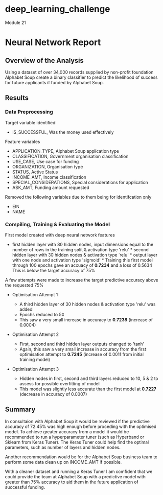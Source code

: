 # deep_learning_challenge
Module 21

# Neural Network Report

## Overview of the Analysis

Using a dataset of over 34,000 records supplied by non-profit foundation Alphabet Soup create a binary classifier 
to predict the likelihood of success for future applicants if funded by Alphabet Soup.

## Results

### Data Preprocessing

Target variable identified 
   * IS_SUCCESSFUL, Was the money used effectively

Feature variables
   * APPLICATION_TYPE, Alphabet Soup application type
   * CLASSIFICATION, Government organisation classification
   * USE_CASE, Use case for funding
   * ORGANIZATION, Organisation type
   * STATUS, Active Status
   * INCOME_AMT, Income classification
   * SPECIAL_CONSIDERATIONS, Special considerations for application
   * ASK_AMT, Funding amount requested            

Removed the following variables due to them being for identifcation only
   * EIN
   * NAME

### Compiling, Training & Evaluating the Model

First model created with deep neural network features
   * first hidden layer with 80 hidden nodes, input dimensions equal to the number of rows in the training split & activation type 'relu'
    * second hidden layer with 30 hidden nodes & activation type 'relu'
    * output layer with one node and activation type 'sigmoid'
    * Training this first model through 100 epochs gave an accuacy of **0.7234** and a loss of 0.5634
          This is below the target accuracy of 75%  

A few attempts were made to increase the target predictive accuracy above the requested 75%
   * Optimisation Attempt 1
       * A third hidden layer of 30 hidden nodes & activation type 'relu' was added
       * Epochs reduced to 50
       * This saw a very small increase in accuracy to **0.7238** (increase of 0.0004)

   * Optimisation Attempt 2
       * First, second and third hidden layer outputs changed to 'tanh'
       * Again, this saw a very small increase in accuracy from the first optimisation attempt to **0.7245** (increase of 0.0011 from initial training model)
           
   * Optimisation Attempt 3
       * Hidden nodes in first, second and third layers reduced to 10, 5 & 2 to assess for possible overfitting of model 
       * This model was slightly less accurate than the first model at **0.7227** (decrease in accuracy of 0.0007)  

## Summary

In consultaion with Alphabet Soup it would be reviewed if the predictive accuracy of 72.45% was high enough before proceding with the optimised model.
To achieve greater accuracy from a model it would be recommended to run a hyperparameter tuner (such as Hyperband or Sklearn from Keras Tuner).
The Keras Tuner could help find the optimal parameters, such as number of layers and hidden nodes.

Another recommendation would be for the Alphabet Soup business team to perform some data clean up on INCOME_AMT if possible.

With a cleaner dataset and running a Keras Tuner I am comfident that we could provide the team at Alphabet Soup with a predictive model with 
greater than 75% accuracy to aid them in the future application of successful funding.
